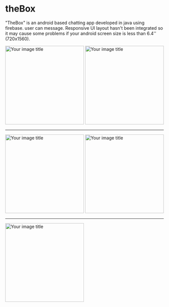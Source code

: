 # theBox
"TheBox" is an android based chatting app developed in java using firebase. user can message. Responsive UI layout hasn't been integrated so it may cause some problems if your android screen size is less than 6.4'' (720x1560).


<img src="https://github.com/orhanBae/theBox/blob/master/images/1.jpeg" alt="Your image title" width="250" left="50"/>      <img src="https://github.com/orhanBae/theBox/blob/master/images/2.jpeg" alt="Your image title" width="250" />

<hr>

<img src="https://github.com/orhanBae/theBox/blob/master/images/3.jpeg" alt="Your image title" width="250" />     <img src="https://github.com/orhanBae/theBox/blob/master/images/4.jpeg" alt="Your image title" width="250" />

<hr>

<img src="https://github.com/orhanBae/theBox/blob/master/images/5.jpeg" alt="Your image title" width="250" />
